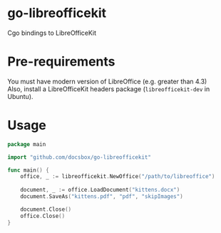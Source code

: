 # go-libreofficekit
Cgo bindings to LibreOfficeKit

# Pre-requirements

You must have modern version of LibreOffice (e.g. greater than 4.3)  
Also, install a LibreOfficeKit headers package (`libreofficekit-dev` in Ubuntu).  

# Usage

```go
package main

import "github.com/docsbox/go-libreofficekit"

func main() {
    office, _ := libreofficekit.NewOffice("/path/to/libreoffice")
    
    document, _ := office.LoadDocument("kittens.docx")
    document.SaveAs("kittens.pdf", "pdf", "skipImages")

    document.Close()
    office.Close()
}

```
